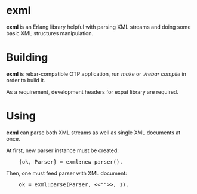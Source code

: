 exml
====

**exml** is an Erlang library helpful with parsing XML streams
and doing some basic XML structures manipulation.

Building
========

**exml** is rebar-compatible OTP application, run *make* or
*./rebar compile* in order to build it.

As a requirement, development headers for expat library are
required.

Using
=====

**exml** can parse both XML streams as well as single XML
documents at once.

At first, new parser instance must be created:
<pre>
    {ok, Parser} = exml:new_parser().
</pre>

Then, one must feed parser with XML document:
<pre>
    ok = exml:parse(Parser, <<"<my_xml_doc/>">>, 1).
</pre>

